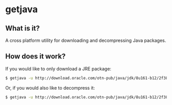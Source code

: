 # getjava

## What is it?
A cross platform utility for downloading and decompressing Java packages.

## How does it work?
If you would like to only download a JRE package:

```bash
$ getjava -u http://download.oracle.com/otn-pub/java/jdk/8u161-b12/2f38c3b165be4555a1fa6e98c45e0808/jre-8u161-linux-x64.tar.gz
```

Or, if you would also like to decompress it:
```bash
$ getjava -u http://download.oracle.com/otn-pub/java/jdk/8u161-b12/2f38c3b165be4555a1fa6e98c45e0808/jre-8u161-linux-x64.tar.gz -d 
```
